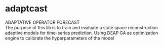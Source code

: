 # adaptcast  
ADAPTATIVE OPERATOR FORECAST  
The purpose of this lib is to train and evaluate a state space reconstruction adaptive models for time-series prediction.  Using DEAP GA as optimization engine to calibrate the hyperparameters of the model
